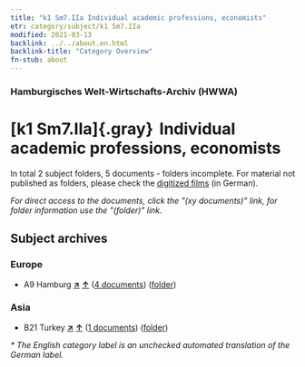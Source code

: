 ```yaml
---
title: "k1 Sm7.IIa Individual academic professions, economists"
etr: category/subject/k1 Sm7.IIa
modified: 2021-03-13
backlink: ../../about.en.html
backlink-title: "Category Overview"
fn-stub: about
---
```


### Hamburgisches Welt-Wirtschafts-Archiv (HWWA)
# [k1 Sm7.IIa]{.gray}&#8201; Individual academic professions, economists&#160; 





In total 2 subject folders, 5 documents - folders incomplete.
For material not published as folders, please check the [digitized films](/film/h1_sh) (in German).

_For direct access to the documents, click the "(xy documents)" link, for folder information use the "(folder)" link._

## Subject archives



### Europe

- A9 Hamburg [**&nearr;**](../../../geo/i/140905/about.en.html "Hamburg (all folders)") [**&uarr;**](../../../geo/about.en.html#A9 "Country category system") (<a href="https://pm20.zbw.eu/dfgview/sh/140905,144728" title="about: Hamburg : Individual academic professions, economists" target="_blank">4 documents</a>) ([folder](../../../../folder/sh/1409xx/140905/1447xx/144728/about.en.html))

### Asia

- B21 Turkey [**&nearr;**](../../../geo/i/141111/about.en.html "Turkey (all folders)") [**&uarr;**](../../../geo/about.en.html#B21 "Country category system") (<a href="https://pm20.zbw.eu/dfgview/sh/141111,144728" title="about: Turkey : Individual academic professions, economists" target="_blank">1 documents</a>) ([folder](../../../../folder/sh/1411xx/141111/1447xx/144728/about.en.html))


_* The English category label is an unchecked automated translation of the German label._

